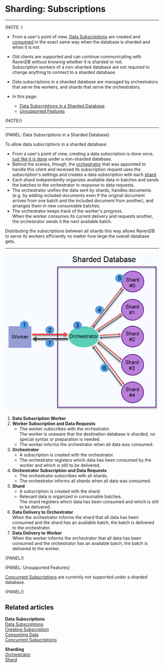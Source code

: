 ﻿# Sharding: Subscriptions
---

{NOTE: }

* From a user's point of view, [Data Subscriptions](../client-api/data-subscriptions/what-are-data-subscriptions) 
  are created and [consumed](../client-api/data-subscriptions/consumption/how-to-consume-data-subscription) 
  in the exact same way when the database is sharded and when it is not.  
  
* Old clients are supported and can continue communicating with RavenDB 
  without knowing whether it is sharded or not.  
  Subscription workers of a non-sharded database are not required to change 
  anything to connect to a sharded database.  

* Data subscriptions in a sharded database are managed by orchestrators 
  that serve the workers, and shards that serve the orchestrators.  

* In this page:  
  * [Data Subscriptions in a Sharded Database](../sharding/subscriptions#data-subscriptions-in-a-sharded-database)  
  * [Unsupported Features](../sharding/subscriptions#unsupported-features)  

{NOTE/}

---

{PANEL: Data Subscriptions in a Sharded Database}

To allow data subscriptions in a sharded database:  

* From a user's point of view, creating a data subscription is 
  done once, [just like it is done](../client-api/data-subscriptions/creation/how-to-create-data-subscription) 
  under a non-sharded database.  
* Behind the scenes, though, the [orchestrator](../sharding/overview#client-server-communication) 
  that was appointed to handle this client and received its 
  subscription request uses the subscription's settings and 
  creates a data subscription with each [shard](../sharding/overview#shards).  
* Each shard independently organizes available data in batches 
  and sends the batches to the orchestrator in response to data 
  requests.  
* The orchestrator unifies the data sent by shards, handles 
  documents (e.g. by adding included documents even if the 
  original document arrives from one batch and the included 
  document from another), and arranges them in new consumable 
  batches.  
* The orchestrator keeps track of the worker's progress.  
  When the worker consumes its current delivery and requests 
  another, the orchestrator sends it the next available batch.  

Distributing the subscriptions between all shards this way 
allows RavenDB to serve its workers efficiently no matter 
how large the overall database gets.  

---

![Subscription](images/subscriptions.png "Subscription")

1. **Data Subscription Worker**  
2. **Worker Subscription and Data Requests**  
    * The worker subscribes with the orchestrator.  
      The worker is unaware that the destination database is sharded, 
      no special syntax or preparation is needed.  
    * The worker informs the orchestrator when all data was consumed.  
3. **Orchestrator**  
    * A subscription is created with the orchestrator.  
    * The orchestrator registers which data has been consumed by the worker 
      and which is still to be delivered.  
4. **Orchestrator Subscription and Data Requests**  
    * The orchestrator subscribes with all shards.  
    * The orchestrator informs all shards when all data was consumed.  
5. **Shard**  
    * A subscription is created with the shard.  
    * Relevant data is organized in consumable batches.  
      The shard registers which data has been consumed and which is still 
      to be delivered.  
6. **Data Delivery to Orchestrator**  
   When the orchestrator informs the shard that all data has been consumed 
   and the shard has an available batch, the batch is delivered to the orchestrator.  
6. **Data Delivery to Worker**  
   When the worker informs the orchestrator that all data has been consumed 
   and the orchestrator has an available batch, the batch is delivered to the worker.  

{PANEL/}

{PANEL: Unsupported Features}

[Concurrent Subscriptions](../client-api/data-subscriptions/concurrent-subscriptions) 
are currently not supported under a sharded database.  

{PANEL/}

## Related articles

**Data Subscriptions**  
[Data Subscriptions](../client-api/data-subscriptions/what-are-data-subscriptions)  
[Creating Subscription](../client-api/data-subscriptions/creation/how-to-create-data-subscription)  
[Consuming Data](../client-api/data-subscriptions/consumption/how-to-consume-data-subscription)  
[Concurrent Subscriptions](../client-api/data-subscriptions/concurrent-subscriptions)  

**Sharding**  
[Orchestrator](../sharding/overview#client-server-communication)  
[Shard](../sharding/overview#shards)  
